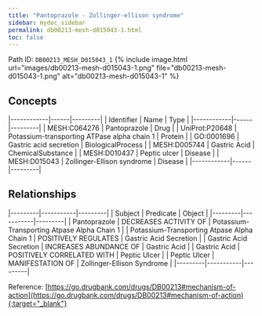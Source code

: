 ```yaml
---
title: "Pantoprazole - Zollinger-ellison syndrome"
sidebar: mydoc_sidebar
permalink: db00213-mesh-d015043-1.html
toc: false 
---
```



Path ID: `DB00213_MESH_D015043_1`
{% include image.html url="images/db00213-mesh-d015043-1.png" file="db00213-mesh-d015043-1.png" alt="db00213-mesh-d015043-1" %}

## Concepts

|------------|------|---------|
| Identifier | Name | Type    |
|------------|------|---------|
| MESH:C064276 | Pantoprazole | Drug |
| UniProt:P20648 | Potassium-transporting ATPase alpha chain 1 | Protein |
| GO:0001696 | Gastric acid secretion | BiologicalProcess |
| MESH:D005744 | Gastric Acid | ChemicalSubstance |
| MESH:D010437 | Peptic ulcer | Disease |
| MESH:D015043 | Zollinger-Ellison syndrome | Disease |
|------------|------|---------|

## Relationships

|---------|-----------|---------|
| Subject | Predicate | Object  |
|---------|-----------|---------|
| Pantoprazole | DECREASES ACTIVITY OF | Potassium-Transporting Atpase Alpha Chain 1 |
| Potassium-Transporting Atpase Alpha Chain 1 | POSITIVELY REGULATES | Gastric Acid Secretion |
| Gastric Acid Secretion | INCREASES ABUNDANCE OF | Gastric Acid |
| Gastric Acid | POSITIVELY CORRELATED WITH | Peptic Ulcer |
| Peptic Ulcer | MANIFESTATION OF | Zollinger-Ellison Syndrome |
|---------|-----------|---------|

Reference: [https://go.drugbank.com/drugs/DB00213#mechanism-of-action](https://go.drugbank.com/drugs/DB00213#mechanism-of-action){:target="_blank"}